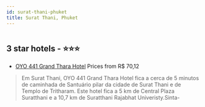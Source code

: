 ```yaml
---
id: surat-thani-phuket
title: Surat Thani, Phuket
---
```


<center><img src="https://i.travelapi.com/hotels/44000000/43210000/43210000/43209983/1f85eba0_z.jpg" alt="" /></center>


##  3 star hotels - ⭐️⭐️⭐️

-    [OYO 441 Grand Thara Hotel](https://us.hurb.com/hotels/surat-thani/oyo-441-grand-thara-hotel-HT-F6V7?cmp=18055) Prices from R$ 70,12
   > Em Surat Thani, OYO 441 Grand Thara Hotel fica a cerca de 5 minutos de caminhada de Santuário pilar da cidade de Surat Thani e de Templo de Tritharam.  Este hotel fica a 5 km de Central Plaza Suratthani e a 10,7 km de Suratthani Rajabhat Univeristy.Sinta-
